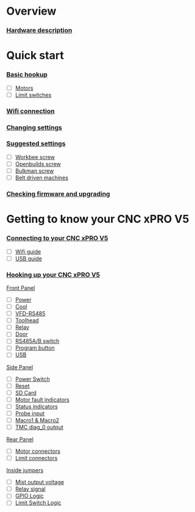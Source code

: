 # Overview

### [Hardware description](Hardware_Description)

# Quick start

### [Basic hookup](Basic-hookup)
 - [ ] [Motors](Motors)
 - [ ] [Limit switches](Limit_switches)

### [Wifi connection](Wifi-connection)
 
### [Changing settings](Changing-settings)

### [Suggested settings](Suggested-settings)
 - [ ] [Workbee screw](Workbee_screw)
 - [ ] [Openbuilds screw](Openbuilds_screw)
 - [ ] [Bulkman screw](Bulkman_screw)
 - [ ] [Belt driven machines](Belt_driven_machines)

### [Checking firmware and upgrading](Checking_firmware_and_upgrading)	

# Getting to know your CNC xPRO V5
	
### [Connecting to your CNC xPRO V5](Connecting_to_your_CNC_xPRO_V5)
 - [ ] [Wifi guide](Wifi_guide)
 - [ ] [USB guide](USB_guide)

### [Hooking up your CNC xPRO V5](Hooking_up_your_CNC_xPRO_V5)	
[Front Panel](Front_Panel)
 - [ ] [Power](Power) 
 - [ ] [Cool](Cool)
 - [ ] [VFD-RS485](VFD-RS485)
 - [ ] [Toolhead](Toolhead)
 - [ ] [Relay](Relay)
 - [ ] [Door](Door)
 - [ ] [RS485A/B switch](RS485A/B_switch)
 - [ ] [Program button](Program_button)
 - [ ] [USB](USB)

[Side Panel](Side_Panel)
 - [ ] [Power Switch](Power_Switch) 
 - [ ] [Reset](Reset)
 - [ ] [SD Card](SD_Card)
 - [ ] [Motor fault indicators](Motor_fault_indicators)
 - [ ] [Status indicators](Status_indicators)
 - [ ] [Probe input](Probe_input)
 - [ ] [Macro1 & Macro2](Macro1_&_Macro2)
 - [ ] [TMC diag_0 output](TMC_diag_0_output)

[Rear Panel](Rear_Panel)
 - [ ] [Motor connectors](Motor_connectors) 
 - [ ] [Limit connectors](Limit_connectors)

[Inside jumpers](Inside_jumpers)
 - [ ] [Mist output voltage](Mist_output_voltage)
 - [ ] [Relay signal](Relay_signal) 
 - [ ] [GPIO Logic](GPIO_Logic)
 - [ ] [Limit Switch Logic](Limit_Switch_Logic)
